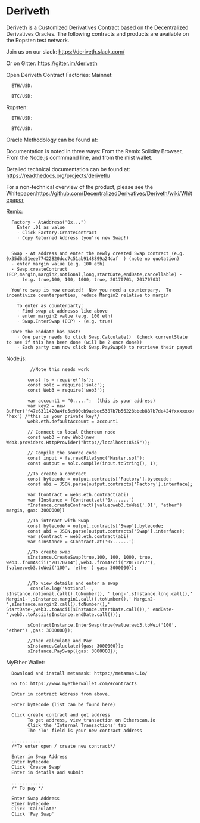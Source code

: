 # Deriveth
Deriveth is a Customized Derivatives Contract based on the Decentralized Derivatives Oracles.
The following contracts and products are available on the Ropsten test network.

Join us on our slack: https://deriveth.slack.com/

Or on Gitter: https://gitter.im/deriveth

Open Deriveth Contract Factories:
Mainnet:

      ETH/USD:

      BTC/USD:
Ropsten:

      ETH/USD:

      BTC/USD:



Oracle Methodology can be found at:  



Documentation is noted in three ways:  From the Remix Solidity Browser,  From the Node.js commmand line, and from the mist wallet.  

Detailed technical documentation can be found at: https://readthedocs.org/projects/deriveth/ 

For a non-technical overview of the product, please see the Whitepaper:https://github.com/DecentralizedDerivatives/Deriveth/wiki/Whitepaper 


Remix:

      Factory - AtAddress("0x...")
        Enter .01 as value
        · Click Factory.CreateContract
        · Copy Returned Address (you're new Swap!)


      Swap - At address and enter the newly created Swap contract (e.g. 0x35d6a51eee77422820dcc7c51ab9148899a24daf  ) (note no quotation)
      · enter margin value (e.g. 100 eth)
      · Swap.createContract (ECP,margin,margin2,notional,long,startDate,endDate,cancellable) - 
          (e.g. true,100, 100, 1000, true, 20170701, 20170703)

      You're swap is now created!  Now you need a counterpary.  To incentivize counterparties, reduce Margin2 relative to margin

        To enter as counterparty:
        · Find swap at addresss like above
        · enter margin2 value (e.g. 100 eth)
        · Swap.EnterSwap (ECP) - (e.g. true)

      Once the enddate has past:
        · One party needs to click Swap.Calculate()  (check currentState to see if this has been done (will be 2 once done))
        · Each party can now click Swap.PaySwap() to retrieve their payout
  


Node.js:

             //Note this needs work

            const fs = require('fs');
            const solc = require('solc');
            const Web3 = require('web3');

            var account1 = "0.....";  (this is your address)
            var key2 = new Buffer('f47e6311420a4fc5e900cb9aebec5387b7b56228bbeb887b7de424fxxxxxxxxx, 'hex') /*this is your private key*/
            web3.eth.defaultAccount = account1

            // Connect to local Ethereum node
            const web3 = new Web3(new Web3.providers.HttpProvider("http://localhost:8545"));

            // Compile the source code
            const input = fs.readFileSync('Master.sol');
            const output = solc.compile(input.toString(), 1);

            //To create a contract
            const bytecode = output.contracts['Factory'].bytecode;
            const abi = JSON.parse(output.contracts['Factory'].interface);

            var fContract = web3.eth.contract(abi)
            var fInstance = fContract.at('0x......')
            fInstance.createContract({value:web3.toWei('.01', 'ether') margin, gas: 3000000})

            //To interact with Swap
            const bytecode = output.contracts['Swap'].bytecode;
            const abi = JSON.parse(output.contracts['Swap'].interface);
            var sContract = web3.eth.contract(abi)
            var sInstance = sContract.at('0x......')

            //To create swap
            sInstance.CreateSwap(true,100, 100, 1000, true, web3..fromAscii("20170714"),web3..fromAscii("20170717"),{value:web3.toWei('100', 'ether') gas: 3000000});


            //To view details and enter a swap
             console.log('Notional-', sInstance.notional.call().toNumber(), ' Long-',sInstance.long.call(),' Margin1-',sInstance.margin1.call().toNumber(),' Margin2-',sInstance.margin2.call().toNumber(),' StartDate-,web3..toAscii(sInstance.startDate.call()),' endDate-',web3..toAscii(sInstance.endDate.call()));

            sContractInstance.EnterSwap(true{value:web3.toWei('100', 'ether') ,gas: 3000000});

            //Then calculate and Pay
            sInstance.Caluclate({gas: 3000000});
            sInstance.PaySwap({gas: 3000000});



MyEther Wallet:

      Download and install metamask: https://metamask.io/

      Go to: https://www.myetherwallet.com/#contracts  

      Enter in contract Address from above.  

      Enter bytecode (list can be found here)

      Click create contract and get address
            To get address, view transaction on Etherscan.io
            Click the 'Internal Transactions' tab
            The 'To' field is your new contract address

      ............
      /*To enter open / create new contract*/

      Enter in Swap Address
      Enter bytecode 
      Click 'Create Swap'
      Enter in details and submit

      ............
      /* To pay */

      Enter Swap Address
      Etner bytecode 
      Click 'Calculate'
      Click 'Pay Swap'
